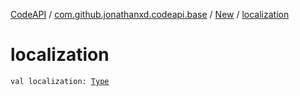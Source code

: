 [CodeAPI](../../index.md) / [com.github.jonathanxd.codeapi.base](../index.md) / [New](index.md) / [localization](.)

# localization

`val localization: `[`Type`](http://docs.oracle.com/javase/6/docs/api/java/lang/reflect/Type.html)